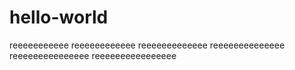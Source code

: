 # hello-world
reeeeeeeeeee 
reeeeeeeeeeee
reeeeeeeeeeeee
reeeeeeeeeeeeee
reeeeeeeeeeeeeee
reeeeeeeeeeeeeeee
